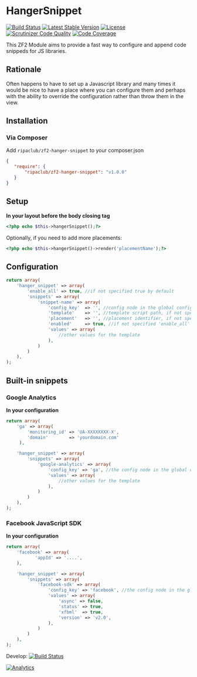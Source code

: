 # HangerSnippet
[![Build Status](https://travis-ci.org/ripaclub/zf2-hanger-snippet.svg?branch=master)](https://travis-ci.org/ripaclub/zf2-hanger-snippet)
[![Latest Stable Version](https://poser.pugx.org/ripaclub/zf2-hanger-snippet/version.png)](https://packagist.org/packages/ripaclub/zf2-hanger-snippet)
[![License](https://poser.pugx.org/ripaclub/zf2-hanger-snippet/license.png)](https://packagist.org/packages/ripaclub/zf2-hanger-snippet)
[![Scrutinizer Code Quality](https://scrutinizer-ci.com/g/ripaclub/zf2-hanger-snippet/badges/quality-score.png?s=49203bee92a5f7076db32e2a5427a97f416a4894)](https://scrutinizer-ci.com/g/ripaclub/zf2-hanger-snippet/)
[![Code Coverage](https://scrutinizer-ci.com/g/ripaclub/zf2-hanger-snippet/badges/coverage.png?s=60b6fe5e6c6ce65ddc23ecd98cf9e8c988fc4f1f)](https://scrutinizer-ci.com/g/ripaclub/zf2-hanger-snippet/)

This ZF2 Module aims to provide a fast way to configure and append code snippeds for JS libraries.

## Rationale

Often happens to have to set up a Javascript library and many times it would be nice to have a place where you can configure them
and perhaps with the ability to override the configuration rather than throw them in the view.

## Installation

### Via Composer
Add `ripaclub/zf2-hanger-snippet` to your composer.json

```json
{
   "require": {
       "ripaclub/zf2-hanger-snippet": "v1.0.0"
   }
}
```

## Setup

**In your layout before the body closing tag**

```php
<?php echo $this->hangerSnippet();?>
```

Optionally, if you need to add more placements:

```php
<?php echo $this->hangerSnippet()->render('placementName');?>
```

## Configuration

```php
return array(
    'hanger_snippet' => array(
        'enable_all' => true, //if not specified true by default
        'snippets' => array(
            'snippet-name' => array(
                'config_key'  => '', //config node in the global config, if any, retrivied data will be merged with values then passed to the template
                'template'    => '', //template script path, if not specified 'hanger-snippet/snippet-name' will be used
                'placement'   => '', //placement identifier, if not specified the default placement will be used
                'enabled'     => true, //if not specified 'enable_all' value will be used
                'values' => array(
                    //other values for the template
                ),
            )
        )
    ),
);
```

## Built-in snippets

### Google Analytics

**In your configuration**

```php
return array(
    'ga' => array(
        'monitoring_id' => 'UA-XXXXXXXX-X',
        'domain'        => 'yourdomain.com'
     ),

    'hanger_snippet' => array(
        'snippets' => array(
            'google-analytics' => array(
                'config_key' => 'ga', //the config node in the global config, if any
                'values' => array(
                    //other values for the template
                ),
            )
        )
    ),
);
```

### Facebook JavaScript SDK

**In your configuration**

```php
return array(
    'facebook' => array(
           'appId' => '....',
    ),

    'hanger_snippet' => array(
        'snippets' => array(
            'facebook-sdk' => array(
                'config_key' => 'facebook', //the config node in the global config, if any
                'values' => array(
                    'async' => false,
                    'status' => true,
                    'xfbml'  => true,
                    'version' => 'v2.0',
                ),
            )
        )
    ),
);
```


Develop: [![Build Status](https://travis-ci.org/ripaclub/zf2-hanger-snippet.svg?branch=develop)](https://travis-ci.org/ripaclub/zf2-hanger-snippet)

[![Analytics](https://ga-beacon.appspot.com/UA-49655829-1/ripaclub/zf2-hanger-snippet)](https://github.com/igrigorik/ga-beacon)
